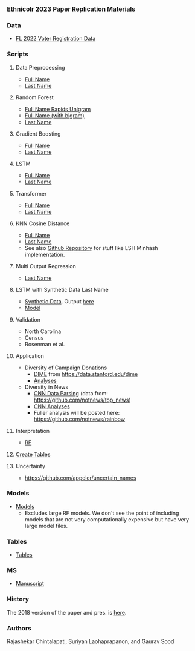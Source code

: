 ### Ethnicolr 2023 Paper Replication Materials

### Data

* [FL 2022 Voter Registration Data](https://dataverse.harvard.edu/dataset.xhtml?persistentId=doi:10.7910/DVN/UBIG3F)

### Scripts

1. Data Preprocessing
	* [Full Name](notebooks/0.1_data_preprocessing_FullName.ipynb)
	* [Last Name](notebooks/0.2_data_preprocessing_LastName.ipynb)

2. Random Forest
	* [Full Name Rapids Unigram](notebooks/1.0_rf_rapids_fullname_unigrams.ipynb)
	* [Full Name (with bigram)](notebooks/1.1_rf_fullname.ipynb)
	* [Last Name](notebooks/1.2_rf_lastname.ipynb)

3. Gradient Boosting
	* [Full Name](notebooks/2.1_gb_fullname.ipynb)
	* [Last Name](notebooks/2.2_gb_lastname.ipynb)

4. LSTM
	* [Full Name](notebooks/3.1_lstm_fullname.ipynb)
	* [Last Name](notebooks/3.2_lstm_lastname.ipynb)

5. Transformer
	* [Full Name](notebooks/4.1_transformer_fullname.ipynb)
	* [Last Name](notebooks/4.2_transformer_lastname.ipynb)

6. KNN Cosine Distance
	* [Full Name](notebooks/6.1_knn_fullname.ipynb)
	* [Last Name](notebooks/6.2_knn_lastname.ipynb)
	* See also [Github Repository](https://github.com/appeler/edit_names) for stuff like LSH Minhash implementation.

7. Multi Output Regression
	* [Last Name](notebooks/5.2_multioutput_regressor_lastname.ipynb)

8. LSTM with Synthetic Data Last Name
	* [Synthetic Data](notebooks/8.0_lastname_variations.ipynb). Output [here](data/name_variations.csv)
	* [Model](https://github.com/appeler/ethnicolr_v2/blob/master/notebooks/3.3_pytorch_lstm_lastname_with_gen.ipynb)

9. Validation
	* North Carolina
	* Census
	* Rosenman et al.

10. Application
	* Diversity of Campaign Donations
		* [DIME](https://github.com/appeler/ethnicolr_v2/blob/master/notebooks/9.1_stanford_dime.ipynb) from https://data.stanford.edu/dime
		* [Analyses](https://github.com/appeler/ethnicolr_v2/blob/master/notebooks/9.2_dime_lstm_infer.ipynb)
	* Diversity in News
		* [CNN Data Parsing](https://github.com/appeler/ethnicolr_v2/blob/master/notebooks/10.1_cnn_news_ner_data.ipynb)
			(data from: https://github.com/notnews/top_news)
		* [CNN Analyses](https://github.com/appeler/ethnicolr_v2/blob/master/notebooks/10.2_cnn_lstm_infer.ipynb)
		* Fuller analysis will be posted here: https://github.com/notnews/rainbow

11. Interpretation
	* [RF](notebooks/11.1_rf_fullname_interp.ipynb)

12. [Create Tables](notebooks/create_tables.ipynb)

13. Uncertainty
	- https://github.com/appeler/uncertain_names

### Models

* [Models](models/)
	- Excludes large RF models. We don't see the point of including models that are not very computationally expensive but have very large model files.

### Tables

* [Tables](tabs/)

### MS

* [Manuscript](ms/)

### History

The 2018 version of the paper and pres. is [here](old_paper_and_pres/).

### Authors

Rajashekar Chintalapati, Suriyan Laohaprapanon, and Gaurav Sood